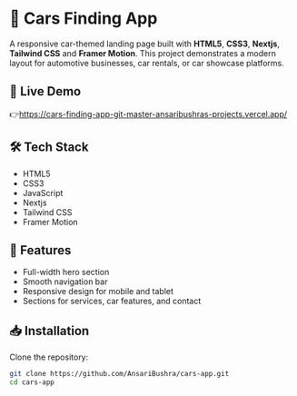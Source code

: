 # 🚗 Cars Finding App

A responsive car-themed landing page built with **HTML5**, **CSS3**, **Nextjs**, **Tailwind CSS** and **Framer Motion**. This project demonstrates a modern layout for automotive businesses, car rentals, or car showcase platforms.

## 🚀 Live Demo
👉https://cars-finding-app-git-master-ansaribushras-projects.vercel.app/

## 🛠 Tech Stack
- HTML5
- CSS3
- JavaScript 
- Nextjs
- Tailwind CSS
- Framer Motion

## 📌 Features
- Full-width hero section
- Smooth navigation bar
- Responsive design for mobile and tablet
- Sections for services, car features, and contact


## 📥 Installation
Clone the repository:
```bash
git clone https://github.com/AnsariBushra/cars-app.git
cd cars-app

